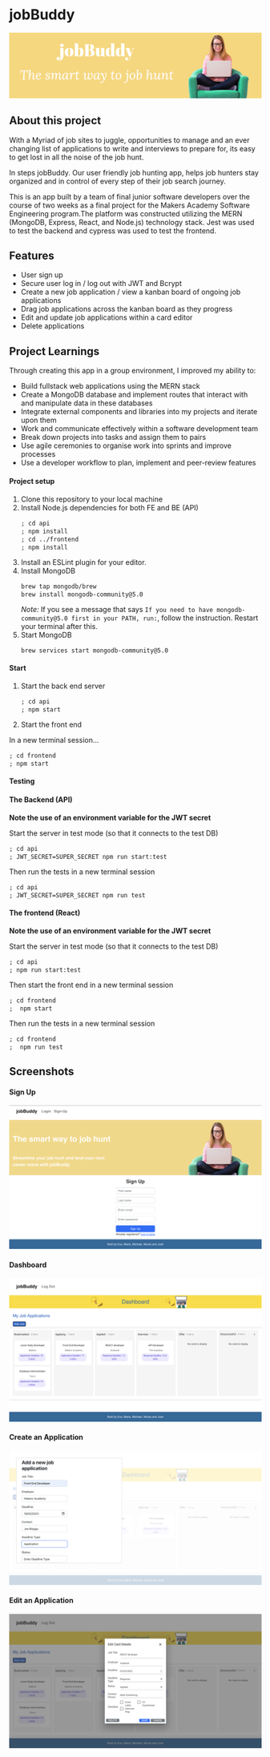 # jobBuddy
![Banner](/frontend/public/banner.png)

## About this project

With a Myriad of job sites to juggle, opportunities to manage and an ever changing list of applications to write and interviews to prepare for, its easy to get lost in all the noise of the job hunt.

In steps jobBuddy. Our user friendly job hunting app, helps job hunters stay organized and in control of every step of their job search journey.

This is an app built by a team of final junior software developers over the course of two weeks as a final project for the Makers Academy Software Engineering program.The platform was constructed utilizing the MERN (MongoDB, Express, React, and Node.js) technology stack. Jest was used to test the backend and cypress was used to test the frontend.


## Features
* User sign up
* Secure user log in / log out with JWT and Bcrypt
* Create a new job application / view a kanban board of ongoing job applications
* Drag job applications across the kanban board as they progress
* Edit and update job applications within a card editor
* Delete applications

## Project Learnings 

Through creating this app in a group environment, I improved my ability to:
- Build fullstack web applications using the MERN stack
- Create a MongoDB database and implement routes that interact with and manipulate data in these databases
- Integrate external components and libraries into my projects and iterate upon them
- Work and communicate effectively within a software development team
- Break down projects into tasks and assign them to pairs
- Use agile ceremonies to organise work into sprints and improve processes
- Use a developer workflow to plan, implement and peer-review features


#### Project setup

1. Clone this repository to your local machine
2. Install Node.js dependencies for both FE and BE (API)
   ```
   ; cd api
   ; npm install
   ; cd ../frontend
   ; npm install
   ```
3. Install an ESLint plugin for your editor.
4. Install MongoDB
   ```
   brew tap mongodb/brew
   brew install mongodb-community@5.0
   ```
   *Note:* If you see a message that says `If you need to have mongodb-community@5.0 first in your PATH, run:`, follow the instruction. Restart your terminal after this.
5. Start MongoDB
   ```
   brew services start mongodb-community@5.0
   ```
   
 #### Start

1. Start the back end server

   ```
   ; cd api
   ; npm start
   ```
2. Start the front end

  In a new terminal session...

  ```
  ; cd frontend
  ; npm start
  ```
  
  #### Testing


#### The Backend (API)

**Note the use of an environment variable for the JWT secret**

  Start the server in test mode (so that it connects to the test DB)

  ```
  ; cd api
  ; JWT_SECRET=SUPER_SECRET npm run start:test
  ```

  Then run the tests in a new terminal session

  ```
  ; cd api
  ; JWT_SECRET=SUPER_SECRET npm run test
  ```

#### The frontend (React)

**Note the use of an environment variable for the JWT secret**

  Start the server in test mode (so that it connects to the test DB)

  ```
  ; cd api
  ; npm run start:test
  ```

  Then start the front end in a new terminal session

  ```
  ; cd frontend
  ;  npm start
  ```

  Then run the tests in a new terminal session

  ```
  ; cd frontend
  ;  npm run test
  ```
  
## Screenshots

#### Sign Up
![Sign up Page](frontend/public/SignUp.png)
#### Dashboard
![Dashboard](frontend/public/Dashboard.png)
#### Create an Application
![Create an Application](frontend/public/CreateApplication.png)
#### Edit an Application
![Edit an Application](frontend/public/EditApplication.png)
